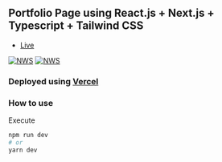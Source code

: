 ## Portfolio Page using React.js + Next.js + Typescript + Tailwind CSS

- [Live](https://hakangundogdu.com)

<a href="https://hakangundogdu.github.io/next-portfolio/">![NWS](/images/project-0-1.png)</a>
<a href="https://hakangundogdu.github.io/next-portfolio/">![NWS](/images/project-0-2.png)</a>

### Deployed using [Vercel](https://vercel.com)

### How to use

Execute

```bash
npm run dev
# or
yarn dev
```
